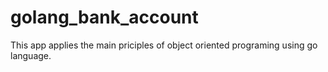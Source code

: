 # golang_bank_account
This app applies the main priciples of object oriented programing using go language.
